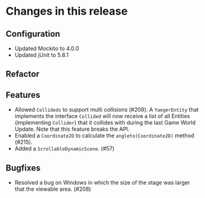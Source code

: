 # Changes in this release

## Configuration

* Updated Mockito to 4.0.0
* Updated jUnit to 5.8.1

## Refactor

## Features

* Allowed `Collideds` to support multi collisions (#209). A `YaegerEntity`
  that implements the interface `Collided` will now receive a list of all
  Entities (implementing `Collider`) that it collides with during the last Game
  World Update. Note that this feature breaks the API.
* Enabled a  `Coordinate2D` to calculate the `angleto(Coordinate2D)` method
  (#215).
* Added a `ScrollableDynamicScene`. (#57)

## Bugfixes

* Resolved a bug on Windows in which the size of the stage was larger that the
  viewable area. (#208)
